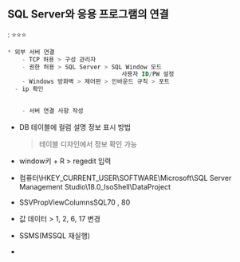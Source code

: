 ## SQL Server와 응용 프로그램의 연결

: ⭐⭐⭐

```sql
* 외부 서버 연결
	- TCP 허용 > 구성 관리자 
	- 권한 허용 > SQL Server > SQL Window 모드
								사용자 ID/PW 설정
	- Windows 방화벽 > 제어판 > 인바운드 규칙 > 포트
  - ip 확인
 

	- 서버 연결 사항 작성 
```

- DB 테이블에 컬럼 설명 정보 표시 방법

  > 테이블 디자인에서 정보 확인 가능

- window키 + R > regedit 입력
- 컴퓨터\HKEY_CURRENT_USER\SOFTWARE\Microsoft\SQL Server Management Studio\18.0_IsoShell\DataProject
- SSVPropViewColumnsSQL70 , 80
- 값 데이터 > 1, 2, 6, 17 변경
- SSMS(MSSQL 재실행)
-
